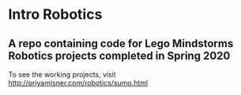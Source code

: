 # Intro Robotics
## A repo containing code for Lego Mindstorms Robotics projects completed in Spring 2020

To see the working projects, visit http://priyamisner.com/robotics/sumo.html  
